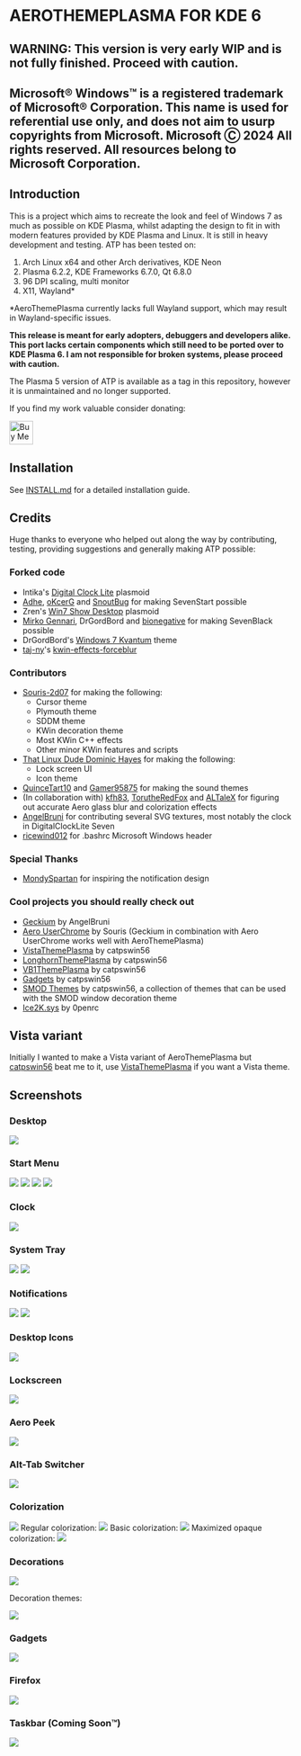 # AEROTHEMEPLASMA FOR KDE 6

## WARNING: This version is very early WIP and is not fully finished. Proceed with caution.

## Microsoft® Windows™ is a registered trademark of Microsoft® Corporation. This name is used for referential use only, and does not aim to usurp copyrights from Microsoft. Microsoft Ⓒ 2024 All rights reserved. All resources belong to Microsoft Corporation.

## Introduction

This is a project which aims to recreate the look and feel of Windows 7 as much as possible on KDE Plasma, whilst adapting the design to fit in with modern features provided by KDE Plasma and Linux.
It is still in heavy development and testing. ATP has been tested on:

1. Arch Linux x64 and other Arch derivatives, KDE Neon
2. Plasma 6.2.2, KDE Frameworks 6.7.0, Qt 6.8.0
3. 96 DPI scaling, multi monitor
4. X11, Wayland*

*AeroThemePlasma currently lacks full Wayland support, which may result in Wayland-specific issues. 

**This release is meant for early adopters, debuggers and developers alike. This port lacks certain components which still need to be ported over to KDE Plasma 6. I am not responsible for broken systems, please proceed with caution.**

The Plasma 5 version of ATP is available as a tag in this repository, however it is unmaintained and no longer supported.

If you find my work valuable consider donating:

<a href='https://ko-fi.com/M4M2NJ9PJ' target='_blank'><img height='42' style='border:0px;height:42px;' src='https://storage.ko-fi.com/cdn/kofi2.png?v=3' border='0' alt='Buy Me a Coffee at ko-fi.com' /></a>

## Installation

See [INSTALL.md](./INSTALL.md) for a detailed installation guide.

## Credits 

Huge thanks to everyone who helped out along the way by contributing, testing, providing suggestions and generally making ATP possible:

### Forked code

- Intika's [Digital Clock Lite](https://store.kde.org/p/1225135/) plasmoid
- [Adhe](https://store.kde.org/p/1386465/), [oKcerG](https://github.com/oKcerG/QuickBehaviors) and [SnoutBug](https://store.kde.org/p/1720532) for making SevenStart possible
- Zren's [Win7 Show Desktop](https://store.kde.org/p/2151247) plasmoid
- [Mirko Gennari](https://store.kde.org/p/998614), DrGordBord and [bionegative](https://www.pling.com/p/998823) for making SevenBlack possible
- DrGordBord's [Windows 7 Kvantum](https://store.kde.org/p/1679903) theme
- [taj-ny](https://github.com/taj-ny)'s [kwin-effects-forceblur](https://github.com/taj-ny/kwin-effects-forceblur)

### Contributors
- [Souris-2d07](https://gitgud.io/souris) for making the following: 
    - Cursor theme
    - Plymouth theme 
    - SDDM theme
    - KWin decoration theme
    - Most KWin C++ effects
    - Other minor KWin features and scripts
- [That Linux Dude Dominic Hayes](https://github.com/dominichayesferen) for making the following: 
    - Lock screen UI 
    - Icon theme
- [QuinceTart10](https://github.com/QuinceTart10) and [Gamer95875](https://github.com/Gamer95875) for making the sound themes
- (In collaboration with) [kfh83](https://github.com/kfh83), [TorutheRedFox](https://github.com/TorutheRedFox) and [ALTaleX](https://github.com/ALTaleX531/dwm_colorization_calculator/blob/main/main.py) for figuring out accurate Aero glass blur and colorization effects
- [AngelBruni](https://github.com/angelbruni) for contributing several SVG textures, most notably the clock in DigitalClockLite Seven
- [ricewind012](https://github.com/ricewind012/) for .bashrc Microsoft Windows header

### Special Thanks 

- [MondySpartan](https://www.deviantart.com/mondyspartan/art/Windows-10-Year-2010-Edition-1016859431) for inspiring the notification design

### Cool projects you should really check out

- [Geckium](https://github.com/angelbruni/Geckium) by AngelBruni
- [Aero UserChrome](https://gitgud.io/souris/aero-userchrome) by Souris (Geckium in combination with Aero UserChrome works well with AeroThemePlasma)
- [VistaThemePlasma](https://gitgud.io/catpswin56/vistathemeplasma/) by catpswin56
- [LonghornThemePlasma](https://gitgud.io/catpswin56/longhornthemeplasma) by catpswin56
- [VB1ThemePlasma](https://gitgud.io/catpswin56/vista-beta-plasma) by catpswin56
- [Gadgets](https://gitgud.io/catpswin56/win-gadgets) by catpswin56
- [SMOD Themes](https://gitgud.io/catpswin56/smod-themes) by catpswin56, a collection of themes that can be used with the SMOD window decoration theme
- [Ice2K.sys](https://toiletflusher.neocities.org/ice2k/) by 0penrc

## Vista variant

Initially I wanted to make a Vista variant of AeroThemePlasma but [catpswin56](https://gitgud.io/catpswin56) beat me to it, use [VistaThemePlasma](https://gitgud.io/catpswin56/vistathemeplasma/) if you want a Vista theme.

## Screenshots

### Desktop

<img src="screenshots/desktop.png">

### Start Menu

<img src="screenshots/start_menu.png">
<img src="screenshots/start_menu_search.png">
<img src="screenshots/start_menu_apps.png">
<img src="screenshots/start_menu_openshell.png">

### Clock

<img src="screenshots/clock.png">

### System Tray

<img src="screenshots/battery.png">
<img src="screenshots/system_tray.png">

### Notifications 

<img src="screenshots/notification.png">
<img src="screenshots/notification-progress.png">

### Desktop Icons 

<img src="screenshots/icons.png">

### Lockscreen 

<img src="screenshots/lockscreen.png">

### Aero Peek

<img src="screenshots/peek.png">

### Alt-Tab Switcher

<img src="screenshots/alt-tab.png">

### Colorization 

<img src="screenshots/colorization.png">
Regular colorization:
<img src="screenshots/aeroblur.png">
Basic colorization:
<img src="screenshots/aeroblursimple.png">
Maximized opaque colorization:
<img src="screenshots/aeroblur_opaque.png">

### Decorations

<img src="screenshots/decorations.png">

Decoration themes:

<img src="screenshots/smod_theme.png">

### Gadgets 

<img src="screenshots/gadgets.png">

### Firefox

<img src="screenshots/geckium.png">

### Taskbar (Coming Soon™)

<img src="screenshots/jumplist.png">
